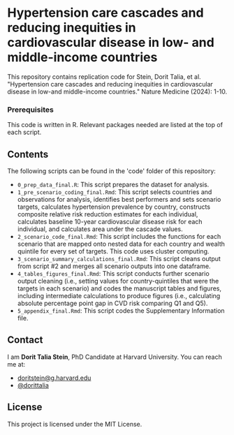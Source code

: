 # Hypertension care cascades and reducing inequities in cardiovascular disease in low- and middle-income countries

This repository contains replication code for Stein, Dorit Talia, et al. "Hypertension care cascades and reducing inequities in cardiovascular disease in low-and middle-income countries." Nature Medicine (2024): 1-10.

### Prerequisites

This code is written in R. Relevant packages needed are listed at the top of each script.

## Contents

The following scripts can be found in the 'code' folder of this repository:

* `0_prep_data_final.R`: This script prepares the dataset for analysis.
* `1_pre_scenario_coding_final.Rmd`: This script selects countries and observations for analysis, identifies best performers and sets scenario targets, calculates hypertension prevalence by country, constructs composite relative risk reduction estimates for each individual, calculates baseline 10-year cardiovascular disease risk for each individual, and calculates area under the cascade values.
* `2_scenario_code_final.Rmd`: This script includes the functions for each scenario that are mapped onto nested data for each country and wealth quintile for every set of targets. This code uses cluster computing.
* `3_scenario_summary_calculations_final.Rmd`: This script cleans output from script #2 and merges all scenario outputs into one dataframe.
* `4_tables_figures_final.Rmd`: This script conducts further scenario output cleaning (i.e., setting values for country-quintiles that were the targets in each scenario) and codes the manuscript tables and figures, including intermediate calculations to produce figures (i.e., calculating absolute percentage point gap in CVD risk comparing Q1 and Q5).
* `5_appendix_final.Rmd`: This script codes the Supplementary Information file.

## Contact

I am **Dorit Talia Stein**, PhD Candidate at Harvard University. You can reach me at:
* doritstein@g.harvard.edu
* [@dorittalia](https://twitter.com/dorittalia)

## License

This project is licensed under the MIT License.
